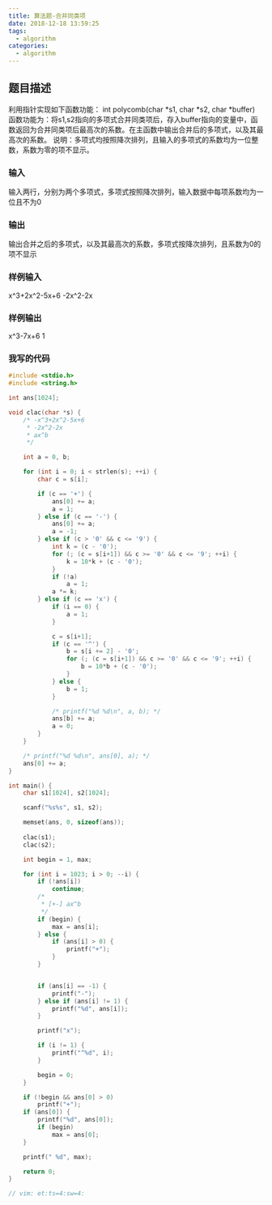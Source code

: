 ```yaml
---
title: 算法题-合并同类项
date: 2018-12-18 13:59:25
tags:
  - algorithm
categories:
  - algorithm
---
```


## 题目描述
利用指针实现如下函数功能： 
int polycomb(char *s1, char *s2, char *buffer) 
函数功能为：将s1,s2指向的多项式合并同类项后，存入buffer指向的变量中，函数返回为合并同类项后最高次的系数。在主函数中输出合并后的多项式，以及其最高次的系数。 
说明：多项式均按照降次排列，且输入的多项式的系数均为一位整数，系数为零的项不显示。 

<!-- more -->
### 输入
输入两行，分别为两个多项式，多项式按照降次排列，输入数据中每项系数均为一位且不为0

### 输出
输出合并之后的多项式，以及其最高次的系数，多项式按降次排列，且系数为0的项不显示

### 样例输入
x^3+2x^2-5x+6
-2x^2-2x

### 样例输出
x^3-7x+6 1

### 我写的代码
```c
#include <stdio.h>
#include <string.h>

int ans[1024];

void clac(char *s) {
    /* -x^3+2x^2-5x+6 
     * -2x^2-2x 
     * ax^b 
     */

    int a = 0, b;

    for (int i = 0; i < strlen(s); ++i) {
        char c = s[i];

        if (c == '+') {
            ans[0] += a;
            a = 1;
        } else if (c == '-') {
            ans[0] += a;
            a = -1;
        } else if (c > '0' && c <= '9') {
            int k = (c - '0');
            for (; (c = s[i+1]) && c >= '0' && c <= '9'; ++i) {
                k = 10*k + (c - '0');
            }
            if (!a)
                a = 1;
            a *= k;
        } else if (c == 'x') {
            if (i == 0) {
                a = 1;
            }

            c = s[i+1];
            if (c == '^') {
                b = s[i += 2] - '0';
                for (; (c = s[i+1]) && c >= '0' && c <= '9'; ++i) {
                    b = 10*b + (c - '0');
                }
            } else {
                b = 1;
            }

            /* printf("%d %d\n", a, b); */
            ans[b] += a;
            a = 0;
        }
    }

    /* printf("%d %d\n", ans[0], a); */
    ans[0] += a;
}

int main() {
    char s1[1024], s2[1024];

    scanf("%s%s", s1, s2);

    memset(ans, 0, sizeof(ans));
    
    clac(s1);
    clac(s2);

    int begin = 1, max;

    for (int i = 1023; i > 0; --i) {
        if (!ans[i])
            continue;
        /*
         * [+-] ax^b
         */
        if (begin) {
            max = ans[i];
        } else {
            if (ans[i] > 0) {
                printf("+");
            }
        }


        if (ans[i] == -1) {
            printf("-");
        } else if (ans[i] != 1) {
            printf("%d", ans[i]);
        }

        printf("x");

        if (i != 1) {
            printf("^%d", i);
        }

        begin = 0;
    }

    if (!begin && ans[0] > 0)
        printf("+");
    if (ans[0]) {
        printf("%d", ans[0]);
        if (begin)
            max = ans[0];
    }

    printf(" %d", max);

    return 0;
}

// vim: et:ts=4:sw=4:
```
